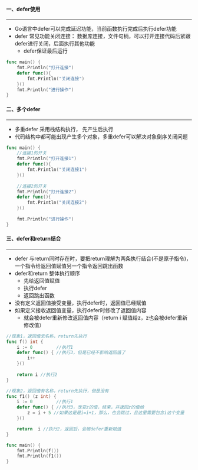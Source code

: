 #### 一、defer使用

***

* Go语言中defer可以完成延迟功能，当前函数执行完成后执行defer功能
* defer 常见功能关闭连接： 数据库连接，文件句柄，可以打开连接代码后紧跟defer进行关闭，后面执行其他功能
  * defer保证最后运行

```go
func main() {
	fmt.Println("打开连接")
	defer func(){
		fmt.Println("关闭连接")
	}()
	fmt.Println("进行操作")
}
```

#### 二、多个defer

***

* 多重defer 采用栈结构执行， 先产生后执行
* 代码结构中都可能出现产生多个对象，多重defer可以解决对象倒序关闭问题

```go
func main() {
	//连接1的开关
	fmt.Println("打开连接1")
	defer func(){
		fmt.Println("关闭连接1")
	}()
	
	//连接2的开关
	fmt.Println("打开连接2")
	defer func(){
		fmt.Println("关闭连接2")
	}()
	
	fmt.Println("进行操作")
}
```

#### 三、defer和return结合

***

* defer 与return同时存在时，要把return理解为两条执行结合(不是原子指令)，一个指令给返回值赋值另一个指令返回跳出函数
* defer和return 整体执行顺序
  * 先给返回值赋值
  * 执行defer
  * 返回跳出函数
* 没有定义返回值接受变量，执行defer时，返回值已经赋值
* 如果定义接收返回值变量，执行defer时修改了返回值内容
  * 就会被defer重新修改返回值内容（return i 赋值给z，z也会被defer重新修改值）

```go
//现象1，返回值无名称，return先执行
func f() int {
	i := 0         //执行1
	defer func() { //执行3，但是已经不影响返回值了
		i++
	}()
  
	return i //执行2
}

//现象2，返回值有名称，return先执行，但是没有
func f1() (z int) {
	i := 0         //执行1
	defer func() { //执行3，改变z的值，结束，并返回z的值给
		z = i + 5 //如果这是是i=i+1，那么，也会跳过，且这里需要包含i这个变量
	}()

	return  i //执行2，返回后，会被defer重新赋值
}

func main() {
	fmt.Println(f())
	fmt.Println(f1())
}
```


